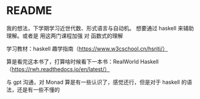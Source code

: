 # README

我的想法，下学期学习近世代数、形式语言与自动机。
想要通过 haskell 来辅助理解。或者是 用这两门课程加强 对 函数式的理解

学习教材：haskell 趣学指南（https://www.w3cschool.cn/hsriti/）

算是看完这本书了，打算啥时候看下一本书：RealWorld Haskell （https://rwh.readthedocs.io/en/latest/）

与 gpt 沟通，对 Monad 算是有一些认识了，感觉还行，但是对于 haskell 的语法，还是有一些不懂的
